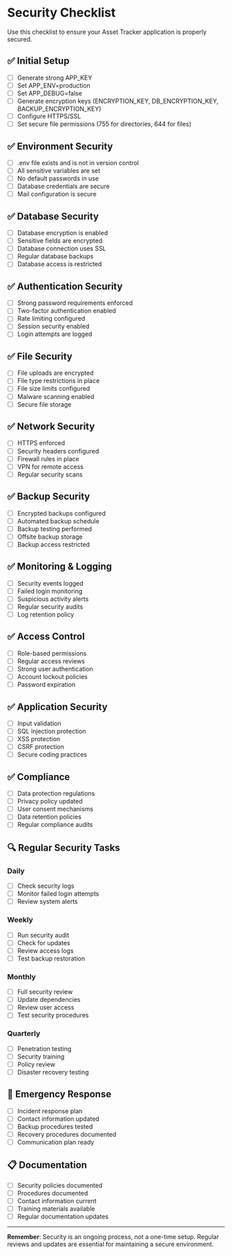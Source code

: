 # Security Checklist

Use this checklist to ensure your Asset Tracker application is properly secured.

## ✅ Initial Setup

- [ ] Generate strong APP_KEY
- [ ] Set APP_ENV=production
- [ ] Set APP_DEBUG=false
- [ ] Generate encryption keys (ENCRYPTION_KEY, DB_ENCRYPTION_KEY, BACKUP_ENCRYPTION_KEY)
- [ ] Configure HTTPS/SSL
- [ ] Set secure file permissions (755 for directories, 644 for files)

## ✅ Environment Security

- [ ] .env file exists and is not in version control
- [ ] All sensitive variables are set
- [ ] No default passwords in use
- [ ] Database credentials are secure
- [ ] Mail configuration is secure

## ✅ Database Security

- [ ] Database encryption is enabled
- [ ] Sensitive fields are encrypted
- [ ] Database connection uses SSL
- [ ] Regular database backups
- [ ] Database access is restricted

## ✅ Authentication Security

- [ ] Strong password requirements enforced
- [ ] Two-factor authentication enabled
- [ ] Rate limiting configured
- [ ] Session security enabled
- [ ] Login attempts are logged

## ✅ File Security

- [ ] File uploads are encrypted
- [ ] File type restrictions in place
- [ ] File size limits configured
- [ ] Malware scanning enabled
- [ ] Secure file storage

## ✅ Network Security

- [ ] HTTPS enforced
- [ ] Security headers configured
- [ ] Firewall rules in place
- [ ] VPN for remote access
- [ ] Regular security scans

## ✅ Backup Security

- [ ] Encrypted backups configured
- [ ] Automated backup schedule
- [ ] Backup testing performed
- [ ] Offsite backup storage
- [ ] Backup access restricted

## ✅ Monitoring & Logging

- [ ] Security events logged
- [ ] Failed login monitoring
- [ ] Suspicious activity alerts
- [ ] Regular security audits
- [ ] Log retention policy

## ✅ Access Control

- [ ] Role-based permissions
- [ ] Regular access reviews
- [ ] Strong user authentication
- [ ] Account lockout policies
- [ ] Password expiration

## ✅ Application Security

- [ ] Input validation
- [ ] SQL injection protection
- [ ] XSS protection
- [ ] CSRF protection
- [ ] Secure coding practices

## ✅ Compliance

- [ ] Data protection regulations
- [ ] Privacy policy updated
- [ ] User consent mechanisms
- [ ] Data retention policies
- [ ] Regular compliance audits

## 🔍 Regular Security Tasks

### Daily
- [ ] Check security logs
- [ ] Monitor failed login attempts
- [ ] Review system alerts

### Weekly
- [ ] Run security audit
- [ ] Check for updates
- [ ] Review access logs
- [ ] Test backup restoration

### Monthly
- [ ] Full security review
- [ ] Update dependencies
- [ ] Review user access
- [ ] Test security procedures

### Quarterly
- [ ] Penetration testing
- [ ] Security training
- [ ] Policy review
- [ ] Disaster recovery testing

## 🚨 Emergency Response

- [ ] Incident response plan
- [ ] Contact information updated
- [ ] Backup procedures tested
- [ ] Recovery procedures documented
- [ ] Communication plan ready

## 📋 Documentation

- [ ] Security policies documented
- [ ] Procedures documented
- [ ] Contact information current
- [ ] Training materials available
- [ ] Regular documentation updates

---

**Remember**: Security is an ongoing process, not a one-time setup. Regular reviews and updates are essential for maintaining a secure environment.
